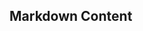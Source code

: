 ## Markdown Content

<Test />

<script setup>
import Test from "./App.vue"
</script>

<style module>
</style>